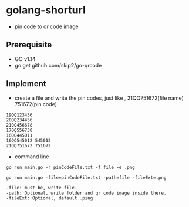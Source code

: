 # golang-shorturl
- pin code to qr code image

## Prerequisite
- GO v1.14
- go get github.com/skip2/go-qrcode

## Implement
- create a file and write the pin codes, just like , 21QQ751672(file name) 751672(pin code)
```
19QQ123456
20QQ234456
21QQ456678
17QQ556730
16QQ445011
16QQ545012 545012
21QQ751672 751672
```
- command line
```
go run main.go -r pinCodeFile.txt -f file -e .png

go run main.go -file=pinCodeFile.txt -path=file -fileExt=.png

-file: must be, write file.
-path: Optional, write folder and qr code image inside there.
-fileExt: Optional, default .ping.
```